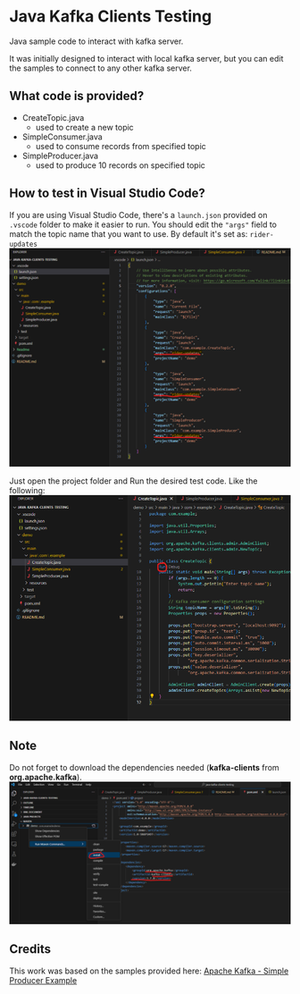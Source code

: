 # Java Kafka Clients Testing
Java sample code to interact with kafka server.

It was initially designed to interact with local kafka server, but you can edit the samples to connect to any other kafka server.

## What code is provided?
- CreateTopic.java
  - used to create a new topic
- SimpleConsumer.java
  - used to consume records from specified topic
- SimpleProducer.java
  - used to produce 10 records on specified topic

## How to test in Visual Studio Code?
If you are using Visual Studio Code, there's a `launch.json` provided on `.vscode` folder to make it easier to run.
You should edit the `"args"` field to match the topic name that you want to use.
By default it's set as: `rider-updates`
![launch.json](/Readme/launch_json.png)

Just open the project folder and Run the desired test code.
Like the following:
![Run java code](/Readme/Run_java_code_vs_code.png)

## Note
Do not forget to download the dependencies needed (**kafka-clients** from **org.apache.kafka**).
![Maven Install](/Readme/maven_install.png)

## Credits
This work was based on the samples provided here: [Apache Kafka - Simple Producer Example](https://www.tutorialspoint.com/apache_kafka/apache_kafka_simple_producer_example.htm)
